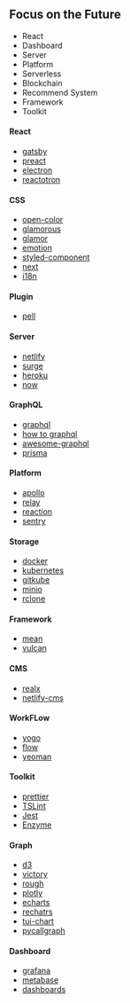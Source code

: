 
## Focus on the Future

- React
- Dashboard
- Server
- Platform
- Serverless
- Blockchain
- Recommend System
- Framework
- Toolkit



#### React

+ [gatsby](https://www.gatsbyjs.org)
+ [preact](https://preactjs.com)
+ [electron](https://electronjs.org)
+ [reactotron](https://github.com/infinitered/reactotron)

#### CSS

+ [open-color](https://yeun.github.io/open-color/)
+ [glamorous](https://glamorous.rocks)
+ [glamor](https://github.com/threepointone/glamor)
+ [emotion](https://emotion.sh)
+ [styled-component](https://www.styled-components.com)
+ [next](https://zeit.co/now)
+ [i18n](http://i18next.com/)

#### Plugin

+ [pell](https://jaredreich.com/pell)

#### Server

+ [netlify](https://www.netlify.com)
+ [surge](https://surge.sh/)
+ [heroku](https://github.com/heroku/heroku-buildpack-static)
+ [now](https://zeit.co/now)


#### GraphQL

+ [graphql](http://graphql.org/)
+ [how to graphql](https://www.howtographql.com)
+ [awesome-graphql](https://github.com/chentsulin/awesome-graphql)
+ [prisma](https://github.com/graphcool/prisma)

#### Platform

+ [apollo](http://apollo.auto)
+ [relay](https://facebook.github.io/relay/)
+ [reaction](https://reactioncommerce.com)
+ [sentry](https://sentry.io/welcome/)

#### Storage

+ [docker](https://www.docker.com)
+ [kubernetes](https://kubernetes.io)
+ [gitkube](https://gitkube.sh)
+ [minio](https://minio.io)
+ [rclone](https://rclone.org)

#### Framework

+ [mean](http://mean.io)
+ [vulcan](http://vulcanjs.org)


#### CMS

+ [realx](https://github.com/relax/relax )
+ [netlify-cms](https://www.netlifycms.org)

#### WorkFLow

+ [yogo](https://github.com/facebook/yoga)
+ [flow](https://github.com/facebook/flow)
+ [yeoman](http://yeoman.io/)

#### Toolkit

+ [prettier](https://prettier.io)
+ [TSLint](https://palantir.github.io/tslint/)
+ [Jest](https://facebook.github.io/jest/)
+ [Enzyme](http://airbnb.io/enzyme/)


#### Graph

+ [d3](https://github.com/d3/d3)
+ [victory](http://formidable.com/open-source/victory/)
+ [rough](http://roughjs.com)
+ [plotly](https://plot.ly)
+ [echarts](http://echarts.baidu.com)
+ [rechatrs](http://recharts.org)
+ [tui-chart](https://github.com/nhnent/tui.chart)
+ [pycallgraph](https://github.com/gak/pycallgraph)

#### Dashboard

+ [grafana](https://grafana.com)
+ [metabase](https://github.com/metabase/metabase)
+ [dashboards](http://keen.github.io/dashboards/)
